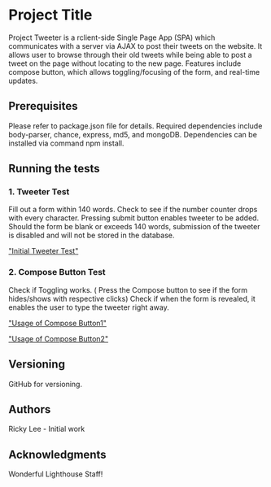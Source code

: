 # Project Title


Project Tweeter is a rclient-side Single Page App (SPA) which communicates with a server via AJAX to post their tweets on the website. It allows user to browse through their old tweets while being able to post a tweet on the page without locating to the new page. Features include compose button, which allows toggling/focusing of the form, and real-time updates.

## Prerequisites


Please refer to package.json file for details. Required dependencies include body-parser, chance, express, md5, and mongoDB. Dependencies can be installed via command npm install.


## Running the tests

### 1. Tweeter Test

Fill out a form within 140 words. Check to see if the number counter drops with every character. Pressing submit button enables tweeter to be added. Should the form be blank or exceeds 140 words, submission of the tweeter is disabled and will not be stored in the database.

["Initial Tweeter Test"](https://github.com/Naricky/tweetr/blob/master/doc/TweetOverall.png?raw=true)

### 2. Compose Button Test

Check if Toggling works. ( Press the Compose button to see if the form hides/shows with respective clicks) Check if when the form is revealed, it enables the user to type the tweeter right away.

["Usage of Compose Button1"](https://github.com/Naricky/tweetr/blob/master/doc/BtnBefore.png?raw=true)

["Usage of Compose Button2"](https://github.com/Naricky/tweetr/blob/master/doc/BtnAfter.png?raw=true)


## Versioning

GitHub for versioning.

## Authors

Ricky Lee - Initial work

## Acknowledgments

Wonderful Lighthouse Staff!
